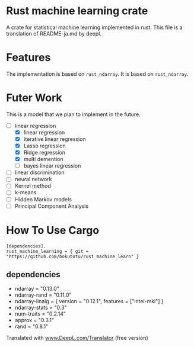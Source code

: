 # Rust machine learning crate
A crate for statistical machine learning implemented in rust.
This file is a translation of README-ja.md by deepl.

# Features
The implementation is based on `rust_ndarray`.
It is based on `rust_ndarray`.

# Futer Work
This is a model that we plan to implement in the future.

- [ ] linear regression
    - [x] linear regression
    - [x] iterative linear regression
    - [x] Lasso regression 
    - [x] Ridge regression
    - [x] multi demention
    - [ ] bayes linear regression
- [ ] linear discrimination
- [ ] neural network
- [ ] Kernel method
- [ ] k-means
- [ ] Hidden Markov models
- [ ] Principal Component Analysis

# How To Use Cargo
```
[dependencies].
rust_machine_learning = { git = "https://github.com/bokutotu/rust_machine_learn" }
```

## dependencies
* ndarray = "0.13.0"
* ndarray-rand = "0.11.0"
* ndarray-linalg = { version = "0.12.1", features = ["intel-mkl"] }
* ndarray-stats = "0.3"
* num-traits = "0.2.14"
* approx = "0.3.1"
* rand = "0.8.1"

Translated with www.DeepL.com/Translator (free version)

